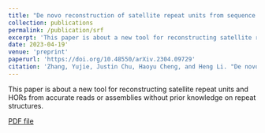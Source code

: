 ```yaml
---
title: "De novo reconstruction of satellite repeat units from sequence data"
collection: publications
permalink: /publication/srf
excerpt: 'This paper is about a new tool for reconstructing satellite repeat units and HORs from accurate reads or assemblies without prior knowledge on repeat structures.'
date: 2023-04-19'
venue: 'preprint'
paperurl: 'https://doi.org/10.48550/arXiv.2304.09729'
citation: 'Zhang, Yujie, Justin Chu, Haoyu Cheng, and Heng Li. "De novo reconstruction of satellite repeat units from sequence data." arXiv preprint arXiv:2304.09729 (2023).'
---
```

This paper is about a new tool for reconstructing satellite repeat units and HORs from accurate reads or assemblies without prior knowledge on repeat structures.

[PDF file](https://arxiv.org/pdf/2304.09729.pdf)
